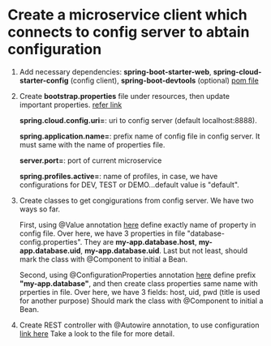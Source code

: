 # Create a microservice client which connects to config server to abtain configuration

1. Add necessary dependencies: **spring-boot-starter-web**, **spring-cloud-starter-config** (config client), **spring-boot-devtools** (optional)
    [pom file](https://github.com/colenhuttran/microservices/blob/master/car-store-ms/pom.xml)

2. Create **bootstrap.properties** file under resources, then update important properties. [refer link](https://github.com/colenhuttran/microservices/blob/master/car-store-ms/src/main/resources/bootstrap.properties)

      **spring.cloud.config.uri=**: uri to config server (default localhost:8888).
      
      **spring.application.name=**: prefix name of config file in config server. It must same with the name of properties file.
      
      **server.port=**: port of current microservice
      
      **spring.profiles.active=**: name of profiles, in case, we have configurations for DEV, TEST or DEMO...default value is "default".
      
3. Create classes to get congigurations from config server. We have two ways so far.

    First, using @Value annotation [here](https://github.com/colenhuttran/microservices/blob/master/car-store-ms/src/main/java/com/spring/microservice/object/DatabaseConfigurationValue.java)
    define exactly name of property in config file. Over here, we have 3 properties in file "database-config.properties". They are **my-app.database.host**, **my-app.database.uid**, **my-app.database.uid**.
    Last but not least, should mark the class with @Component to initial a Bean.
    
    Second, using @ConfigurationProperties annotation [here](https://github.com/colenhuttran/microservices/blob/master/car-store-ms/src/main/java/com/spring/microservice/object/DatabaseConfigurationPrefix.java)
    define prefix **"my-app.database"**, and then create class properties same name with prperties in file. Over here, we have 3 fields: host, uid, pwd (title is used for another purpose)
    Should mark the class with @Component to initial a Bean.
    
4. Create REST controller with @Autowire annotation, to use configuration [link here](https://github.com/colenhuttran/microservices/blob/master/car-store-ms/src/main/java/com/spring/microservice/controllers/CarStoreController.java)
    Take a look to the file for more detail.
 
      
